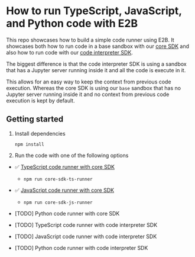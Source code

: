 # How to run TypeScript, JavaScript, and Python code with E2B

This repo showcases how to build a simple code runner using E2B.
It showcases both how to run code in a base sandbox with our [core SDK](https://e2b.dev/docs/sandbox/overview) and also how to run code with our [code interpreter SDK](https://e2b.dev/docs/code-interpreter/installation).

The biggest difference is that the code interpreter SDK is using a sandbox that has a Jupyter server running inside it and all the code is execute in it.

This allows for an easy way to keep the context from previous code execution.
Whereas the core SDK is using our `base` sandbox that has no Jupyter server running inside it and no context from previous code execution is kept by default.

## Getting started

1. Install dependencies
    ```
    npm install
    ```
2. Run the code with one of the following options
- ✅ [TypeScript code runner with core SDK](./core-sdk/core-sdk-ts-runner.mts)
  - `npm run core-sdk-ts-runner`
- ✅ [JavaScript code runner with core SDK](./core-sdk/core-sdk-js-runner.mts)
  - `npm run core-sdk-js-runner`
- [TODO] Python code runner with core SDK

- [TODO] TypeScript code runner with code interpreter SDK
- [TODO] JavaScript code runner with code interpreter SDK
- [TODO] Python code runner with code interpreter SDK